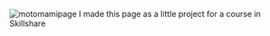 ![motomamipage](https://github.com/FridaRodriguezPa/motomami-page-example/assets/89856440/f323dffd-28f1-44fc-9932-c2f60e0615ed)
I made this page as a little project for a course in Skillshare
